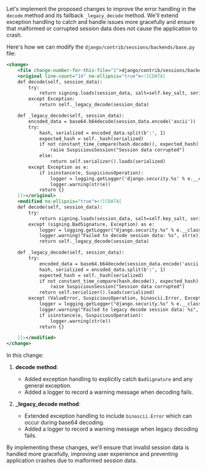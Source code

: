 Let's implement the proposed changes to improve the error handling in the `decode` method and its fallback `_legacy_decode` method. We'll extend exception handling to catch and handle issues more gracefully and ensure that malformed or corrupted session data does not cause the application to crash.

Here's how we can modify the `django/contrib/sessions/backends/base.py` file:

```xml
<change>
    <file change-number-for-this-file="1">django/contrib/sessions/backends/base.py</file>
    <original line-count="14" no-ellipsis="true"><![CDATA[
    def decode(self, session_data):
        try:
            return signing.loads(session_data, salt=self.key_salt, serializer=self.serializer)
        except Exception:
            return self._legacy_decode(session_data)

    def _legacy_decode(self, session_data):
        encoded_data = base64.b64decode(session_data.encode('ascii'))
        try:
            hash, serialized = encoded_data.split(b':', 1)
            expected_hash = self._hash(serialized)
            if not constant_time_compare(hash.decode(), expected_hash):
                raise SuspiciousSession("Session data corrupted")
            else:
                return self.serializer().loads(serialized)
        except Exception as e:
            if isinstance(e, SuspiciousOperation):
                logger = logging.getLogger('django.security.%s' % e.__class__.__name__)
                logger.warning(str(e))
            return {}
    ]]></original>
    <modified no-ellipsis="true"><![CDATA[
    def decode(self, session_data):
        try:
            return signing.loads(session_data, salt=self.key_salt, serializer=self.serializer)
        except (signing.BadSignature, Exception) as e:
            logger = logging.getLogger("django.security.%s" % e.__class__.__name__)
            logger.warning("Failed to decode session data: %s", str(e))
            return self._legacy_decode(session_data)

    def _legacy_decode(self, session_data):
        try:
            encoded_data = base64.b64decode(session_data.encode('ascii'))
            hash, serialized = encoded_data.split(b':', 1)
            expected_hash = self._hash(serialized)
            if not constant_time_compare(hash.decode(), expected_hash):
                raise SuspiciousSession("Session data corrupted")
            return self.serializer().loads(serialized)
        except (ValueError, SuspiciousOperation, binascii.Error, Exception) as e:
            logger = logging.getLogger("django.security.%s" % e.__class__.__name__)
            logger.warning("Failed to legacy decode session data: %s", str(e))
            if isinstance(e, SuspiciousOperation):
                logger.warning(str(e))
            return {}

    ]]></modified>
</change>
```

In this change:
1. **decode method**:
   * Added exception handling to explicitly catch `BadSignature` and any general exception.
   * Added a logger to record a warning message when decoding fails.

2. **_legacy_decode method**:
   * Extended exception handling to include `binascii.Error` which can occur during base64 decoding.
   * Added a logger to record a warning message when legacy decoding fails.

By implementing these changes, we'll ensure that invalid session data is handled more gracefully, improving user experience and preventing application crashes due to malformed session data.